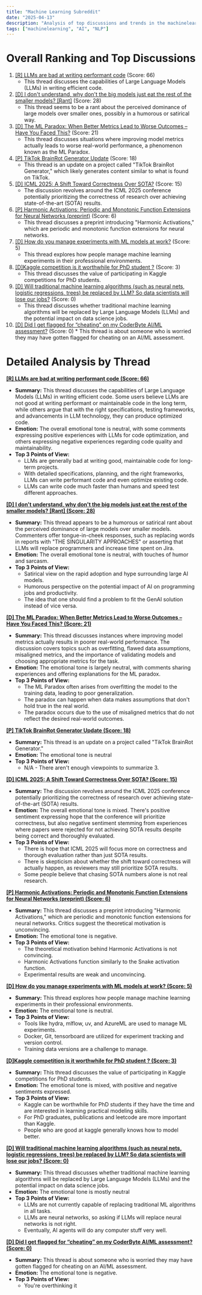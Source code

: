 ```yaml
---
title: "Machine Learning Subreddit"
date: "2025-04-13"
description: "Analysis of top discussions and trends in the machinelearning subreddit"
tags: ["machinelearning", "AI", "NLP"]
---
```


# Overall Ranking and Top Discussions
1.  [[R] LLMs are bad at writing performant code](https://i.redd.it/uh7wh468fmue1.jpeg) (Score: 66)
    *   This thread discusses the capabilities of Large Language Models (LLMs) in writing efficient code.
2.  [[D] I don't understand, why don't the big models just eat the rest of the smaller models? [Rant]](https://www.reddit.com/r/MachineLearning/comments/1jyes3u/d_i_dont_understand_why_dont_the_big_models_just/) (Score: 28)
    *   This thread seems to be a rant about the perceived dominance of large models over smaller ones, possibly in a humorous or satirical way.
3.  [[D] The ML Paradox: When Better Metrics Lead to Worse Outcomes – Have You Faced This?](https://www.reddit.com/r/MachineLearning/comments/1jy4odf/d_the_ml_paradox_when_better_metrics_lead_to/) (Score: 21)
    *   This thread discusses situations where improving model metrics actually leads to worse real-world performance, a phenomenon known as the ML Paradox.
4.  [[P] TikTok BrainRot Generator Update](https://www.reddit.com/r/MachineLearning/comments/1jy5w5l/p_tiktok_brainrot_generator_update/) (Score: 18)
    *   This thread is an update on a project called "TikTok BrainRot Generator," which likely generates content similar to what is found on TikTok.
5.  [[D] ICML 2025: A Shift Toward Correctness Over SOTA?](https://i.redd.it/w6z8y6q87nue1.jpeg) (Score: 15)
    *   The discussion revolves around the ICML 2025 conference potentially prioritizing the correctness of research over achieving state-of-the-art (SOTA) results.
6.  [[P] Harmonic Activations: Periodic and Monotonic Function Extensions for Neural Networks (preprint)](https://www.reddit.com/r/MachineLearning/comments/1jxqtoo/p_harmonic_activations_periodic_and_monotonic/) (Score: 6)
    *   This thread discusses a preprint introducing "Harmonic Activations," which are periodic and monotonic function extensions for neural networks.
7.  [[D] How do you manage experiments with ML models at work?](https://www.reddit.com/r/MachineLearning/comments/1jy5ue4/d_how_do_you_manage_experiments_with_ml_models_at/) (Score: 5)
    *   This thread explores how people manage machine learning experiments in their professional environments.
8.  [[D]Kaggle competition is it worthwhile for PhD student ?](https://www.reddit.com/r/MachineLearning/comments/1jy9hp7/dkaggle_competition_is_it_worthwhile_for_phd/) (Score: 3)
    *   This thread discusses the value of participating in Kaggle competitions for PhD students.
9.  [[D] Will traditional machine learning algorithms (such as neural nets, logistic regressions, trees) be replaced by LLM? So data scientists will lose our jobs?](https://www.reddit.com/r/MachineLearning/comments/1jxwklu/d_will_traditional_machine_learning_algorithms/) (Score: 0)
    *   This thread discusses whether traditional machine learning algorithms will be replaced by Large Language Models (LLMs) and the potential impact on data science jobs.
10.  [[D] Did I get flagged for “cheating” on my CoderByte AI/ML assessment?](https://www.reddit.com/r/MachineLearning/comments/1jye7zk/d_did_i_get_flagged_for_cheating_on_my_coderbyte/) (Score: 0)
    *   This thread is about someone who is worried they may have gotten flagged for cheating on an AI/ML assessment.

# Detailed Analysis by Thread
**[[R] LLMs are bad at writing performant code (Score: 66)](https://i.redd.it/uh7wh468fmue1.jpeg)**
*  **Summary:**  This thread discusses the capabilities of Large Language Models (LLMs) in writing efficient code. Some users believe LLMs are not good at writing performant or maintainable code in the long term, while others argue that with the right specifications, testing frameworks, and advancements in LLM technology, they can produce optimized code.
*  **Emotion:** The overall emotional tone is neutral, with some comments expressing positive experiences with LLMs for code optimization, and others expressing negative experiences regarding code quality and maintainability.
*  **Top 3 Points of View:**
    *   LLMs are generally bad at writing good, maintainable code for long-term projects.
    *   With detailed specifications, planning, and the right frameworks, LLMs can write performant code and even optimize existing code.
    *   LLMs can write code much faster than humans and speed test different approaches.

**[[D] I don't understand, why don't the big models just eat the rest of the smaller models? [Rant] (Score: 28)](https://www.reddit.com/r/MachineLearning/comments/1jyes3u/d_i_dont_understand_why_dont_the_big_models_just/)**
*  **Summary:**  This thread appears to be a humorous or satirical rant about the perceived dominance of large models over smaller models. Commenters offer tongue-in-cheek responses, such as replacing words in reports with "THE SINGULARITY APPROACHES" or asserting that LLMs will replace programmers and increase time spent on Jira.
*  **Emotion:** The overall emotional tone is neutral, with touches of humor and sarcasm.
*  **Top 3 Points of View:**
    *   Satirical view on the rapid adoption and hype surrounding large AI models.
    *   Humorous perspective on the potential impact of AI on programming jobs and productivity.
    *   The idea that one should find a problem to fit the GenAI solution instead of vice versa.

**[[D] The ML Paradox: When Better Metrics Lead to Worse Outcomes – Have You Faced This? (Score: 21)](https://www.reddit.com/r/MachineLearning/comments/1jy4odf/d_the_ml_paradox_when_better_metrics_lead_to/)**
*  **Summary:**  This thread discusses instances where improving model metrics actually results in poorer real-world performance. The discussion covers topics such as overfitting, flawed data assumptions, misaligned metrics, and the importance of validating models and choosing appropriate metrics for the task.
*  **Emotion:** The emotional tone is largely neutral, with comments sharing experiences and offering explanations for the ML paradox.
*  **Top 3 Points of View:**
    *   The ML Paradox often arises from overfitting the model to the training data, leading to poor generalization.
    *   The paradox can happen when data makes assumptions that don't hold true in the real world.
    *   The paradox occurs due to the use of misaligned metrics that do not reflect the desired real-world outcomes.

**[[P] TikTok BrainRot Generator Update (Score: 18)](https://www.reddit.com/r/MachineLearning/comments/1jy5w5l/p_tiktok_brainrot_generator_update/)**
*  **Summary:**  This thread is an update on a project called "TikTok BrainRot Generator."
*  **Emotion:** The emotional tone is neutral
*  **Top 3 Points of View:**
    *   N/A - There aren't enough viewpoints to summarize 3.

**[[D] ICML 2025: A Shift Toward Correctness Over SOTA? (Score: 15)](https://i.redd.it/w6z8y6q87nue1.jpeg)**
*  **Summary:**  The discussion revolves around the ICML 2025 conference potentially prioritizing the correctness of research over achieving state-of-the-art (SOTA) results.
*  **Emotion:** The overall emotional tone is mixed. There's positive sentiment expressing hope that the conference will prioritize correctness, but also negative sentiment stemming from experiences where papers were rejected for not achieving SOTA results despite being correct and thoroughly evaluated.
*  **Top 3 Points of View:**
    *   There is hope that ICML 2025 will focus more on correctness and thorough evaluation rather than just SOTA results.
    *   There is skepticism about whether the shift toward correctness will actually happen, as reviewers may still prioritize SOTA results.
    *   Some people believe that chasing SOTA numbers alone is not real research.

**[[P] Harmonic Activations: Periodic and Monotonic Function Extensions for Neural Networks (preprint) (Score: 6)](https://www.reddit.com/r/MachineLearning/comments/1jxqtoo/p_harmonic_activations_periodic_and_monotonic/)**
*  **Summary:**  This thread discusses a preprint introducing "Harmonic Activations," which are periodic and monotonic function extensions for neural networks. Critics suggest the theoretical motivation is unconvincing.
*  **Emotion:** The emotional tone is negative.
*  **Top 3 Points of View:**
    *   The theoretical motivation behind Harmonic Activations is not convincing.
    *   Harmonic Activations function similarly to the Snake activation function.
    *   Experimental results are weak and unconvincing.

**[[D] How do you manage experiments with ML models at work? (Score: 5)](https://www.reddit.com/r/MachineLearning/comments/1jy5ue4/d_how_do_you_manage_experiments_with_ml_models_at/)**
*  **Summary:**  This thread explores how people manage machine learning experiments in their professional environments.
*  **Emotion:** The emotional tone is neutral.
*  **Top 3 Points of View:**
    *   Tools like hydra, mlflow, uv, and AzureML are used to manage ML experiments.
    *   Docker, Git, tensorboard are utilized for experiment tracking and version control.
    *   Training data versions are a challenge to manage.

**[[D]Kaggle competition is it worthwhile for PhD student ? (Score: 3)](https://www.reddit.com/r/MachineLearning/comments/1jy9hp7/dkaggle_competition_is_it_worthwhile_for_phd/)**
*  **Summary:**  This thread discusses the value of participating in Kaggle competitions for PhD students.
*  **Emotion:** The emotional tone is mixed, with positive and negative sentiments expressed.
*  **Top 3 Points of View:**
    *   Kaggle can be worthwhile for PhD students if they have the time and are interested in learning practical modeling skills.
    *   For PhD graduates, publications and leetcode are more important than Kaggle.
    *   People who are good at kaggle generally knows how to model better.

**[[D] Will traditional machine learning algorithms (such as neural nets, logistic regressions, trees) be replaced by LLM? So data scientists will lose our jobs? (Score: 0)](https://www.reddit.com/r/MachineLearning/comments/1jxwklu/d_will_traditional_machine_learning_algorithms/)**
*  **Summary:**  This thread discusses whether traditional machine learning algorithms will be replaced by Large Language Models (LLMs) and the potential impact on data science jobs.
*  **Emotion:** The emotional tone is mostly neutral
*  **Top 3 Points of View:**
    *   LLMs are not currently capable of replacing traditional ML algorithms in all tasks.
    *   LLMs are neural networks, so asking if LLMs will replace neural networks is not right.
    *   Eventually, AI agents will do any computer stuff very well.

**[[D] Did I get flagged for “cheating” on my CoderByte AI/ML assessment? (Score: 0)](https://www.reddit.com/r/MachineLearning/comments/1jye7zk/d_did_i_get_flagged_for_cheating_on_my_coderbyte/)**
*  **Summary:**  This thread is about someone who is worried they may have gotten flagged for cheating on an AI/ML assessment.
*  **Emotion:** The emotional tone is negative.
*  **Top 3 Points of View:**
    *   You're overthinking it
